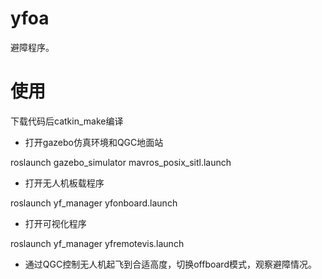 <!--
 * @description: 
 * @param: 
 * @input: 
 * @output: 
-->
# yfoa
避障程序。

# 使用
下载代码后catkin_make编译

- 打开gazebo仿真环境和QGC地面站

roslaunch gazebo_simulator mavros_posix_sitl.launch 


- 打开无人机板载程序

roslaunch yf_manager yfonboard.launch 

- 打开可视化程序

roslaunch yf_manager yfremotevis.launch

- 通过QGC控制无人机起飞到合适高度，切换offboard模式，观察避障情况。
